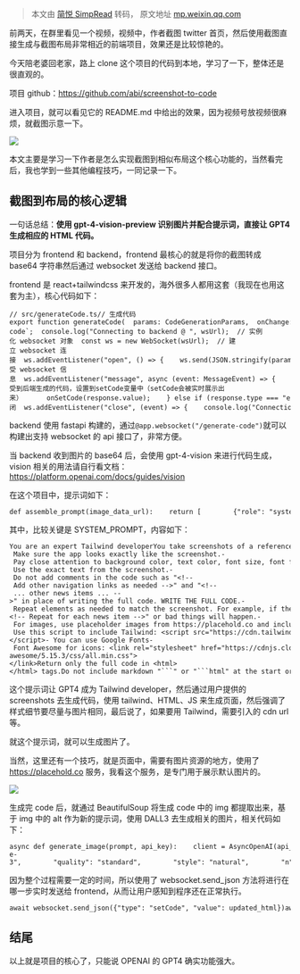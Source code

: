 > 本文由 [简悦 SimpRead](http://ksria.com/simpread/) 转码， 原文地址 [mp.weixin.qq.com](https://mp.weixin.qq.com/s/ymVfkWVqF5bI7Aa5uV9Y-w)

前两天，在群里看见一个视频，视频中，作者截图 twitter 首页，然后使用截图直接生成与截图布局非常相近的前端项目，效果还是比较惊艳的。

今天陪老婆回老家，路上 clone 这个项目的代码到本地，学习了一下，整体还是很直观的。

项目 github：https://github.com/abi/screenshot-to-code

进入项目，就可以看见它的 README.md 中给出的效果，因为视频号放视频很麻烦，就截图示意一下。

![](https://mmbiz.qpic.cn/sz_mmbiz_png/KkCMRahHfcpycLZVia17755oYwItvadze9vJN4GiaD9YkCZOIflz4OC4YUicHibvez0n6Dxeot55h1NL8BZzMRgnug/640?wx_fmt=png&from=appmsg)

本文主要是学习一下作者是怎么实现截图到相似布局这个核心功能的，当然看完后，我也学到一些其他编程技巧，一同记录一下。

截图到布局的核心逻辑
----------

一句话总结：**使用 gpt-4-vision-preview 识别图片并配合提示词，直接让 GPT4 生成相应的 HTML 代码。**

项目分为 frontend 和 backend，frontend 最核心的就是将你的截图转成 base64 字符串然后通过 websocket 发送给 backend 接口。

frontend 是 react+tailwindcss 来开发的，海外很多人都用这套（我现在也用这套为主），核心代码如下：

```
// src/generateCode.ts// 生成代码export function generateCode(  params: CodeGenerationParams,  onChange: (chunk: string) => void,  onSetCode: (code: string) => void,  onStatusUpdate: (status: string) => void,  onComplete: () => void) {  const wsUrl = `${WS_BACKEND_URL}/generate-code`;  console.log("Connecting to backend @ ", wsUrl);  // 实例化 websocket 对象  const ws = new WebSocket(wsUrl);  // 建立 websocket 连接  ws.addEventListener("open", () => {    ws.send(JSON.stringify(params));  });  // 接受 websocket 信息  ws.addEventListener("message", async (event: MessageEvent) => {    const response = JSON.parse(event.data);    if (response.type === "chunk") {      onChange(response.value);    } else if (response.type === "status") {      onStatusUpdate(response.value);    } else if (response.type === "setCode") {      // 接受到后端生成的代码，设置到setCode变量中（setCode会被实时展示出来）      onSetCode(response.value);    } else if (response.type === "error") {      console.error("Error generating code", response.value);      toast.error(response.value);    }  });   // websocket 关闭  ws.addEventListener("close", (event) => {    console.log("Connection closed", event.code, event.reason);    if (event.code != 1000) {      console.error("WebSocket error code", event);      toast.error(ERROR_MESSAGE);    } else {      onComplete();    }  });  ws.addEventListener("error", (error) => {    console.error("WebSocket error", error);    toast.error(ERROR_MESSAGE);  });}
```

backend 使用 fastapi 构建的，通过`@app.websocket("/generate-code")`就可以构建出支持 websocket 的 api 接口了，非常方便。

当 backend 收到图片的 base64 后，会使用 gpt-4-vision 来进行代码生成，vision 相关的用法请自行看文档：https://platform.openai.com/docs/guides/vision

在这个项目中，提示词如下：

```
def assemble_prompt(image_data_url):    return [        {"role": "system", "content": SYSTEM_PROMPT},        {            "role": "user",            "content": [                {                    "type": "image_url",                    "image_url": {"url": image_data_url, "detail": "high"},                },                {                    "type": "text",                    "text": USER_PROMPT,                },            ],        },    ]
```

其中，比较关键是 SYSTEM_PROMPT，内容如下：

```
You are an expert Tailwind developerYou take screenshots of a reference web page from the user, and then build single page apps using Tailwind, HTML and JS.You might also be given a screenshot of a web page that you have already built, and asked toupdate it to look more like the reference image.- Make sure the app looks exactly like the screenshot.- Pay close attention to background color, text color, font size, font family, padding, margin, border, etc. Match the colors and sizes exactly.- Use the exact text from the screenshot.- Do not add comments in the code such as "<!-- Add other navigation links as needed -->" and "<!-- ... other news items ... -->" in place of writing the full code. WRITE THE FULL CODE.- Repeat elements as needed to match the screenshot. For example, if there are 15 items, the code should have 15 items. DO NOT LEAVE comments like "<!-- Repeat for each news item -->" or bad things will happen.- For images, use placeholder images from https://placehold.co and include a detailed description of the image in the alt text so that an image generation AI can generate the image later.In terms of libraries,- Use this script to include Tailwind: <script src="https://cdn.tailwindcss.com"></script>- You can use Google Fonts- Font Awesome for icons: <link rel="stylesheet" href="https://cdnjs.cloudflare.com/ajax/libs/font-awesome/5.15.3/css/all.min.css"></link>Return only the full code in <html></html> tags.Do not include markdown "```" or "```html" at the start or end.
```

这个提示词让 GPT4 成为 Tailwind developer，然后通过用户提供的 screenshots 去生成代码，使用 tailwind、HTML、JS 来生成页面，然后强调了样式细节要尽量与图片相同，最后说了，如果要用 Tailwind，需要引入的 cdn url 等。

就这个提示词，就可以生成图片了。

当然，这里还有一个技巧，就是页面中，需要有图片资源的地方，使用了 https://placehold.co 服务，我看这个服务，是专门用于展示默认图片的。

![](https://mmbiz.qpic.cn/sz_mmbiz_png/KkCMRahHfcpycLZVia17755oYwItvadzeiavBcLURoNYlpic00DpjKbUOicwib39uWxPBia6rAhNFfgp0wlB8giaCsOag/640?wx_fmt=png&from=appmsg)

生成完 code 后，就通过 BeautifulSoup 将生成 code 中的 img 都提取出来，基于 img 中的 alt 作为新的提示词，使用 DALL3 去生成相关的图片，相关代码如下：

```
async def generate_image(prompt, api_key):    client = AsyncOpenAI(api_key=api_key)    image_params = {        "model": "dall-e-3",        "quality": "standard",        "style": "natural",        "n": 1,        "size": "1024x1024",        "prompt": prompt,    }    res = await client.images.generate(**image_params)    return res.data[0].url
```

因为整个过程需要一定的时间，所以使用了 websocket.send_json 方法将进行在哪一步实时发送给 frontend，从而让用户感知到程序还在正常执行。

```
await websocket.send_json({"type": "setCode", "value": updated_html})await websocket.send_json(    {"type": "status", "value": "Code generation complete."})
```

结尾
--

以上就是项目的核心了，只能说 OPENAI 的 GPT4 确实功能强大。